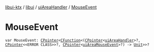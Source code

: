 [libui-ktx](../../index.md) / [libui](../index.md) / [uiAreaHandler](index.md) / [MouseEvent](./-mouse-event.md)

# MouseEvent

`var MouseEvent: `[`CPointer`](../../kotlinx.cinterop/-c-pointer/index.md)`<`[`CFunction`](../../kotlinx.cinterop/-c-function/index.md)`<(`[`CPointer`](../../kotlinx.cinterop/-c-pointer/index.md)`<`[`uiAreaHandler`](index.md)`>?, `[`CPointer`](../../kotlinx.cinterop/-c-pointer/index.md)`<<ERROR CLASS>>?, `[`CPointer`](../../kotlinx.cinterop/-c-pointer/index.md)`<`[`uiAreaMouseEvent`](../ui-area-mouse-event/index.md)`>?) -> `[`Unit`](https://kotlinlang.org/api/latest/jvm/stdlib/kotlin/-unit/index.html)`>>?`